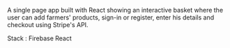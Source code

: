 A single page app built with React showing an interactive basket where the user can add farmers' products, sign-in or register, enter his details and checkout using Stripe's API.

Stack : 
Firebase
React
